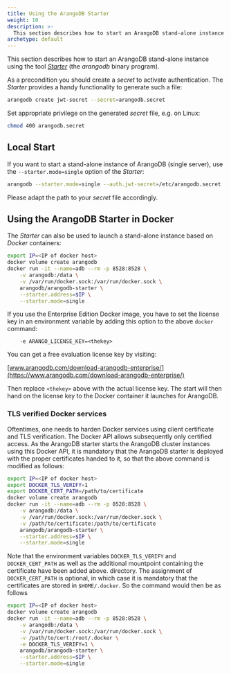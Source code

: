 ```yaml
---
title: Using the ArangoDB Starter
weight: 10
description: >-
  This section describes how to start an ArangoDB stand-alone instance using the tool Starter (the arangodb binary program)
archetype: default
---
```

This section describes how to start an ArangoDB stand-alone instance using the tool
[_Starter_](../../../core-topics/programs-and-tools/arangodb-starter/_index.md) (the _arangodb_ binary program).

As a precondition you should create a _secret_ to activate authentication. The _Starter_ provides a handy
functionality to generate such a file:

```bash
arangodb create jwt-secret --secret=arangodb.secret
```

Set appropriate privilege on the generated _secret_ file, e.g. on Linux:

```bash
chmod 400 arangodb.secret
```

## Local Start

If you want to start a stand-alone instance of ArangoDB (single server), use the
`--starter.mode=single` option of the _Starter_: 

```bash
arangodb --starter.mode=single --auth.jwt-secret=/etc/arangodb.secret
```

Please adapt the path to your _secret_ file accordingly.

## Using the ArangoDB Starter in Docker

The _Starter_ can also be used to launch a stand-alone instance based on _Docker_
containers:

```bash
export IP=<IP of docker host>
docker volume create arangodb
docker run -it --name=adb --rm -p 8528:8528 \
    -v arangodb:/data \
    -v /var/run/docker.sock:/var/run/docker.sock \
    arangodb/arangodb-starter \
    --starter.address=$IP \
    --starter.mode=single 
```

If you use the Enterprise Edition Docker image, you have to set the license key
in an environment variable by adding this option to the above `docker` command:

```
    -e ARANGO_LICENSE_KEY=<thekey>
```

You can get a free evaluation license key by visiting:

[www.arangodb.com/download-arangodb-enterprise/](https://www.arangodb.com/download-arangodb-enterprise/)

Then replace `<thekey>` above with the actual license key. The start
will then hand on the license key to the Docker container it launches
for ArangoDB.

### TLS verified Docker services

Oftentimes, one needs to harden Docker services using client certificate 
and TLS verification. The Docker API allows subsequently only certified access.
As the ArangoDB starter starts the ArangoDB cluster instances using this Docker API, 
it is mandatory that the ArangoDB starter is deployed with the proper certificates
handed to it, so that the above command is modified as follows:

```bash
export IP=<IP of docker host>
export DOCKER_TLS_VERIFY=1
export DOCKER_CERT_PATH=/path/to/certificate
docker volume create arangodb
docker run -it --name=adb --rm -p 8528:8528 \
    -v arangodb:/data \
    -v /var/run/docker.sock:/var/run/docker.sock \
    -v /path/to/certificate:/path/to/certificate
    arangodb/arangodb-starter \
    --starter.address=$IP \
    --starter.mode=single
```

Note that the environment variables `DOCKER_TLS_VERIFY` and `DOCKER_CERT_PATH` 
as well as the additional mountpoint containing the certificate have been added above. 
directory. The assignment of `DOCKER_CERT_PATH` is optional, in which case it 
is mandatory that the certificates are stored in `$HOME/.docker`. So
the command would then be as follows

```bash
export IP=<IP of docker host>
docker volume create arangodb
docker run -it --name=adb --rm -p 8528:8528 \
    -v arangodb:/data \
    -v /var/run/docker.sock:/var/run/docker.sock \
    -v /path/to/cert:/root/.docker \
    -e DOCKER_TLS_VERIFY=1 \
    arangodb/arangodb-starter \
    --starter.address=$IP \
    --starter.mode=single
```

